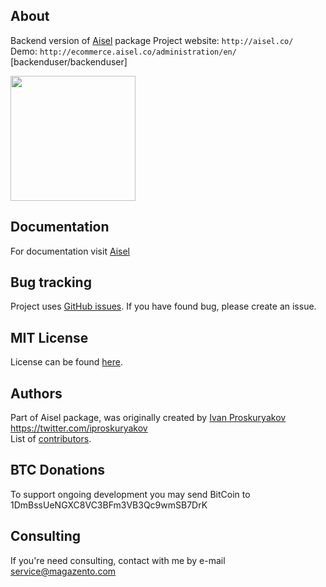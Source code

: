 About
-----------------------------------
Backend version of [Aisel](https://github.com/ivanproskuryakov/Aisel) package
Project website: `http://aisel.co/`<br/>
Demo: `http://ecommerce.aisel.co/administration/en/` [backenduser/backenduser]<br/>

<img width="200" src="http://aisel.co/screenshots/backend_dashboard.png"/>

Documentation
-----------------------------------
For documentation visit [Aisel](https://github.com/ivanproskuryakov/Aisel)

Bug tracking
-----------------------------------

Project uses [GitHub issues](https://github.com/ivanproskuryakov/Aisel/issues).
If you have found bug, please create an issue.

MIT License
-----------------------------------
License can be found [here](https://github.com/ivanproskuryakov/Aisel/blob/master/LICENSE).

Authors
-----------------------------------
Part of Aisel package, was originally created by [Ivan Proskuryakov](https://github.com/ivanproskuryakov) https://twitter.com/iproskuryakov<br/>
List of [contributors](https://github.com/ivanproskuryakov/AiselConfigBundle/graphs/contributors).

BTC Donations
-----------------------------------
To support ongoing development you may send BitCoin to 1DmBssUeNGXC8VC3BFm3VB3Qc9wmSB7DrK

Consulting
-----------------------------------
If you're need consulting, contact with me by e-mail service@magazento.com
